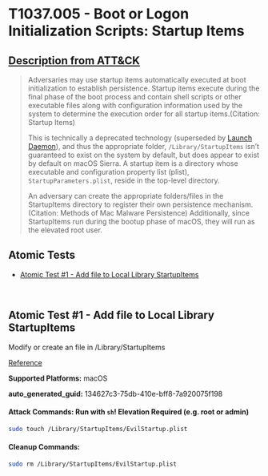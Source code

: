 # T1037.005 - Boot or Logon Initialization Scripts: Startup Items
## [Description from ATT&CK](https://attack.mitre.org/techniques/T1037/005)
<blockquote>Adversaries may use startup items automatically executed at boot initialization to establish persistence. Startup items execute during the final phase of the boot process and contain shell scripts or other executable files along with configuration information used by the system to determine the execution order for all startup items.(Citation: Startup Items)

This is technically a deprecated technology (superseded by [Launch Daemon](https://attack.mitre.org/techniques/T1543/004)), and thus the appropriate folder, <code>/Library/StartupItems</code> isn’t guaranteed to exist on the system by default, but does appear to exist by default on macOS Sierra. A startup item is a directory whose executable and configuration property list (plist), <code>StartupParameters.plist</code>, reside in the top-level directory. 

An adversary can create the appropriate folders/files in the StartupItems directory to register their own persistence mechanism.(Citation: Methods of Mac Malware Persistence) Additionally, since StartupItems run during the bootup phase of macOS, they will run as the elevated root user.</blockquote>

## Atomic Tests

- [Atomic Test #1 - Add file to Local Library StartupItems](#atomic-test-1---add-file-to-local-library-startupitems)


<br/>

## Atomic Test #1 - Add file to Local Library StartupItems
Modify or create an file in /Library/StartupItems

[Reference](https://www.alienvault.com/blogs/labs-research/diversity-in-recent-mac-malware)

**Supported Platforms:** macOS


**auto_generated_guid:** 134627c3-75db-410e-bff8-7a920075f198






#### Attack Commands: Run with `sh`!  Elevation Required (e.g. root or admin) 


```sh
sudo touch /Library/StartupItems/EvilStartup.plist
```

#### Cleanup Commands:
```sh
sudo rm /Library/StartupItems/EvilStartup.plist
```





<br/>
